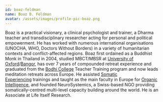 ```yaml
---
id: boaz-feldman
name: Boaz B. Feldman
avatar: /assets/images/profile-pic-boaz.png
---
```


Boaz is a practical visionary, a clinical psychologist and trainer, a Dharma teacher and transdisciplinary researcher acting for personal and political empowerment. He has worked with numerous international organisations (UNOCHA, WHO, Doctors Without Borders) in a variety of humanitarian contexts and conflict-affected regions. Boaz first ordained as a Buddhist Monk in Thailand in 2004, studied MBCT/MBSR at [University of Oxford](https://www.oxfordmindfulness.org/)/[Bangor](https://www.bangor.ac.uk/mindfulness/), has over 7 years of compounded retreat experience and graduated from the [Bodhi College](https://bodhi-college.org/) Teacher Training program and now leads meditation retreats across Europe. He assisted [Somatic Experiencing](https://traumahealing.org/) trainings and taught as the main faculty in Europe for [Organic Intelligence](https://organicintelligence.org/), and founded NeuroSystemics, a Swiss-based NGO providing somatically-centred multi-level capacity building around the world. He is an Associate at Life Itself Research.